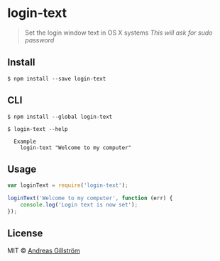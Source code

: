 # login-text

> Set the login window text in OS X systems
*This will ask for sudo password*


## Install

```
$ npm install --save login-text
```


## CLI

```
$ npm install --global login-text
```

```
$ login-text --help

  Example
    login-text "Welcome to my computer"
```


## Usage

```js
var loginText = require('login-text');

loginText('Welcome to my computer', function (err) {
	console.log('Login text is now set');
});
```


## License

MIT © [Andreas Gillström](http://github.com/gillstrom)
